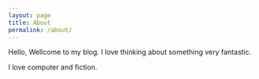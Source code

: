 ```yaml
---
layout: page
title: About
permalink: /about/
---
```


Hello, Wellcome to my blog. I love thinking about something very fantastic.  

I love computer and fiction.  
